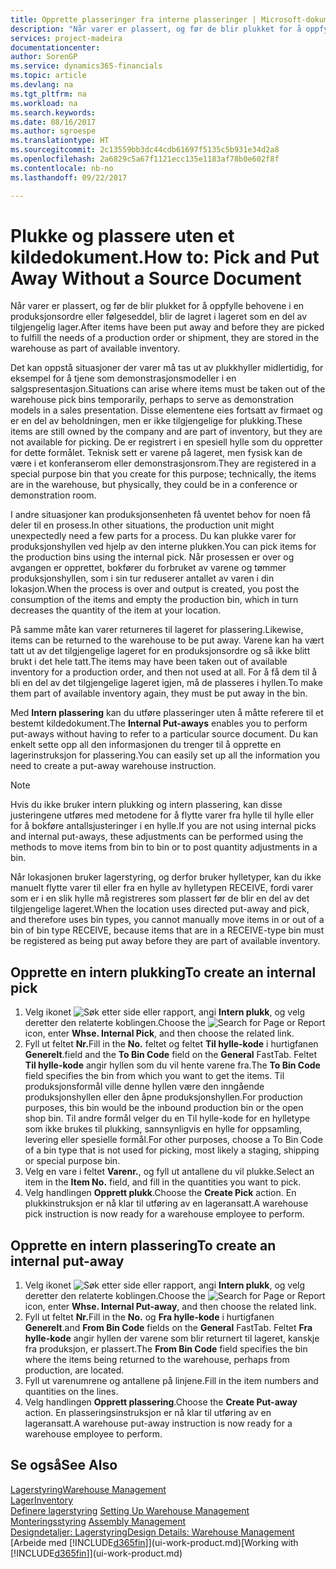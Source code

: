 ```yaml
---
title: Opprette plasseringer fra interne plasseringer | Microsoft-dokumentasjon
description: "Når varer er plassert, og før de blir plukket for å oppfylle behovene i en produksjonsordre eller følgeseddel, blir de lagret i lageret som en del av tilgjengelig lager."
services: project-madeira
documentationcenter: 
author: SorenGP
ms.service: dynamics365-financials
ms.topic: article
ms.devlang: na
ms.tgt_pltfrm: na
ms.workload: na
ms.search.keywords: 
ms.date: 08/16/2017
ms.author: sgroespe
ms.translationtype: HT
ms.sourcegitcommit: 2c13559bb3dc44cdb61697f5135c5b931e34d2a8
ms.openlocfilehash: 2a6829c5a67f1121ecc135e1183af78b0e602f8f
ms.contentlocale: nb-no
ms.lasthandoff: 09/22/2017

---
```

# <a name="how-to-pick-and-put-away-without-a-source-document"></a><span data-ttu-id="c9579-103">Plukke og plassere uten et kildedokument.</span><span class="sxs-lookup"><span data-stu-id="c9579-103">How to: Pick and Put Away Without a Source Document</span></span>
<span data-ttu-id="c9579-104">Når varer er plassert, og før de blir plukket for å oppfylle behovene i en produksjonsordre eller følgeseddel, blir de lagret i lageret som en del av tilgjengelig lager.</span><span class="sxs-lookup"><span data-stu-id="c9579-104">After items have been put away and before they are picked to fulfill the needs of a production order or shipment, they are stored in the warehouse as part of available inventory.</span></span>  

<span data-ttu-id="c9579-105">Det kan oppstå situasjoner der varer må tas ut av plukkhyller midlertidig, for eksempel for å tjene som demonstrasjonsmodeller i en salgspresentasjon.</span><span class="sxs-lookup"><span data-stu-id="c9579-105">Situations can arise where items must be taken out of the warehouse pick bins temporarily, perhaps to serve as demonstration models in a sales presentation.</span></span> <span data-ttu-id="c9579-106">Disse elementene eies fortsatt av firmaet og er en del av beholdningen, men er ikke tilgjengelige for plukking.</span><span class="sxs-lookup"><span data-stu-id="c9579-106">These items are still owned by the company and are part of inventory, but they are not available for picking.</span></span> <span data-ttu-id="c9579-107">De er registrert i en spesiell hylle som du oppretter for dette formålet. Teknisk sett er varene på lageret, men fysisk kan de være i et konferanserom eller demonstrasjonsrom.</span><span class="sxs-lookup"><span data-stu-id="c9579-107">They are registered in a special purpose bin that you create for this purpose; technically, the items are in the warehouse, but physically, they could be in a conference or demonstration room.</span></span>  

<span data-ttu-id="c9579-108">I andre situasjoner kan produksjonsenheten få uventet behov for noen få deler til en prosess.</span><span class="sxs-lookup"><span data-stu-id="c9579-108">In other situations, the production unit might unexpectedly need a few parts for a process.</span></span> <span data-ttu-id="c9579-109">Du kan plukke varer for produksjonshyllen ved hjelp av den interne plukken.</span><span class="sxs-lookup"><span data-stu-id="c9579-109">You can pick items for the production bins using the internal pick.</span></span> <span data-ttu-id="c9579-110">Når prosessen er over og avgangen er opprettet, bokfører du forbruket av varene og tømmer produksjonshyllen, som i sin tur reduserer antallet av varen i din lokasjon.</span><span class="sxs-lookup"><span data-stu-id="c9579-110">When the process is over and output is created, you post the consumption of the items and empty the production bin, which in turn decreases the quantity of the item at your location.</span></span>  

<span data-ttu-id="c9579-111">På samme måte kan varer returneres til lageret for plassering.</span><span class="sxs-lookup"><span data-stu-id="c9579-111">Likewise, items can be returned to the warehouse to be put away.</span></span> <span data-ttu-id="c9579-112">Varene kan ha vært tatt ut av det tilgjengelige lageret for en produksjonsordre og så ikke blitt brukt i det hele tatt.</span><span class="sxs-lookup"><span data-stu-id="c9579-112">The items may have been taken out of available inventory for a production order, and then not used at all.</span></span> <span data-ttu-id="c9579-113">For å få dem til å bli en del av det tilgjengelige lageret igjen, må de plasseres i hyllen.</span><span class="sxs-lookup"><span data-stu-id="c9579-113">To make them part of available inventory again, they must be put away in the bin.</span></span>  

<span data-ttu-id="c9579-114">Med **Intern plassering** kan du utføre plasseringer uten å måtte referere til et bestemt kildedokument.</span><span class="sxs-lookup"><span data-stu-id="c9579-114">The **Internal Put-aways** enables you to perform put-aways without having to refer to a particular source document.</span></span> <span data-ttu-id="c9579-115">Du kan enkelt sette opp all den informasjonen du trenger til å opprette en lagerinstruksjon for plassering.</span><span class="sxs-lookup"><span data-stu-id="c9579-115">You can easily set up all the information you need to create a put-away warehouse instruction.</span></span>  

> [!NOTE]  
>  <span data-ttu-id="c9579-116">Hvis du ikke bruker intern plukking og intern plassering, kan disse justeringene utføres med metodene for å flytte varer fra hylle til hylle eller for å bokføre antallsjusteringer i en hylle.</span><span class="sxs-lookup"><span data-stu-id="c9579-116">If you are not using internal picks and internal put-aways, these adjustments can be performed using the methods to move items from bin to bin or to post quantity adjustments in a bin.</span></span>  
>   
>  <span data-ttu-id="c9579-117">Når lokasjonen bruker lagerstyring, og derfor bruker hylletyper, kan du ikke manuelt flytte varer til eller fra en hylle av hylletypen RECEIVE, fordi varer som er i en slik hylle må registreres som plassert før de blir en del av det tilgjengelige lageret.</span><span class="sxs-lookup"><span data-stu-id="c9579-117">When the location uses directed put-away and pick, and therefore uses bin types, you cannot manually move items in or out of a bin of bin type RECEIVE, because items that are in a RECEIVE-type bin must be registered as being put away before they are part of available inventory.</span></span>  

## <a name="to-create-an-internal-pick"></a><span data-ttu-id="c9579-118">Opprette en intern plukking</span><span class="sxs-lookup"><span data-stu-id="c9579-118">To create an internal pick</span></span>  
1.  <span data-ttu-id="c9579-119">Velg ikonet ![Søk etter side eller rapport](media/ui-search/search_small.png "Ikonet Søk etter side eller rapport"), angi **Intern plukk**, og velg deretter den relaterte koblingen.</span><span class="sxs-lookup"><span data-stu-id="c9579-119">Choose the ![Search for Page or Report](media/ui-search/search_small.png "Search for Page or Report icon") icon, enter **Whse. Internal Pick**, and then choose the related link.</span></span>  
2.  <span data-ttu-id="c9579-120">Fyll ut feltet **Nr.**</span><span class="sxs-lookup"><span data-stu-id="c9579-120">Fill in the **No.**</span></span> <span data-ttu-id="c9579-121">feltet og feltet **Til hylle-kode** i hurtigfanen **Generelt**.</span><span class="sxs-lookup"><span data-stu-id="c9579-121">field and the **To Bin Code** field on the **General** FastTab.</span></span> <span data-ttu-id="c9579-122">Feltet **Til hylle-kode** angir hyllen som du vil hente varene fra.</span><span class="sxs-lookup"><span data-stu-id="c9579-122">The **To Bin Code** field specifies the bin from which you want to get the items.</span></span> <span data-ttu-id="c9579-123">Til produksjonsformål ville denne hyllen være den inngående produksjonshyllen eller den åpne produksjonshyllen.</span><span class="sxs-lookup"><span data-stu-id="c9579-123">For production purposes, this bin would be the inbound production bin or the open shop bin.</span></span> <span data-ttu-id="c9579-124">Til andre formål velger du en Til hylle-kode for en hylletype som ikke brukes til plukking, sannsynligvis en hylle for oppsamling, levering eller spesielle formål.</span><span class="sxs-lookup"><span data-stu-id="c9579-124">For other purposes, choose a To Bin Code of a bin type that is not used for picking, most likely a staging, shipping or special purpose bin.</span></span>  
3.  <span data-ttu-id="c9579-125">Velg en vare i feltet **Varenr.**, og fyll ut antallene du vil plukke.</span><span class="sxs-lookup"><span data-stu-id="c9579-125">Select an item in the **Item No.** field, and fill in the quantities you want to pick.</span></span>  
4. <span data-ttu-id="c9579-126">Velg handlingen **Opprett plukk**.</span><span class="sxs-lookup"><span data-stu-id="c9579-126">Choose the **Create Pick** action.</span></span> <span data-ttu-id="c9579-127">En plukkinstruksjon er nå klar til utføring av en lageransatt.</span><span class="sxs-lookup"><span data-stu-id="c9579-127">A warehouse pick instruction is now ready for a warehouse employee to perform.</span></span>  

## <a name="to-create-an-internal-put-away"></a><span data-ttu-id="c9579-128">Opprette en intern plassering</span><span class="sxs-lookup"><span data-stu-id="c9579-128">To create an internal put-away</span></span>  
1.  <span data-ttu-id="c9579-129">Velg ikonet ![Søk etter side eller rapport](media/ui-search/search_small.png "Ikonet Søk etter side eller rapport"), angi **Intern plukk**, og velg deretter den relaterte koblingen.</span><span class="sxs-lookup"><span data-stu-id="c9579-129">Choose the ![Search for Page or Report](media/ui-search/search_small.png "Search for Page or Report icon") icon, enter **Whse. Internal Put-away**, and then choose the related link.</span></span>  
2.  <span data-ttu-id="c9579-130">Fyll ut feltet **Nr.**</span><span class="sxs-lookup"><span data-stu-id="c9579-130">Fill in the **No.**</span></span> <span data-ttu-id="c9579-131">og **Fra hylle-kode** i hurtigfanen **Generelt**.</span><span class="sxs-lookup"><span data-stu-id="c9579-131">and **From Bin Code** fields on the **General** FastTab.</span></span> <span data-ttu-id="c9579-132">Feltet **Fra hylle-kode** angir hyllen der varene som blir returnert til lageret, kanskje fra produksjon, er plassert.</span><span class="sxs-lookup"><span data-stu-id="c9579-132">The **From Bin Code** field specifies the bin where the items being returned to the warehouse, perhaps from production, are located.</span></span>  
3.  <span data-ttu-id="c9579-133">Fyll ut varenumrene og antallene på linjene.</span><span class="sxs-lookup"><span data-stu-id="c9579-133">Fill in the item numbers and quantities on the lines.</span></span>  
4.  <span data-ttu-id="c9579-134">Velg handlingen **Opprett plassering**.</span><span class="sxs-lookup"><span data-stu-id="c9579-134">Choose the **Create Put-away** action.</span></span> <span data-ttu-id="c9579-135">En plasseringsinstruksjon er nå klar til utføring av en lageransatt.</span><span class="sxs-lookup"><span data-stu-id="c9579-135">A warehouse put-away instruction is now ready for a warehouse employee to perform.</span></span>  

## <a name="see-also"></a><span data-ttu-id="c9579-136">Se også</span><span class="sxs-lookup"><span data-stu-id="c9579-136">See Also</span></span>  
[<span data-ttu-id="c9579-137">Lagerstyring</span><span class="sxs-lookup"><span data-stu-id="c9579-137">Warehouse Management</span></span>](warehouse-manage-warehouse.md)  
[<span data-ttu-id="c9579-138">Lager</span><span class="sxs-lookup"><span data-stu-id="c9579-138">Inventory</span></span>](inventory-manage-inventory.md)  
<span data-ttu-id="c9579-139">[Definere lagerstyring](warehouse-setup-warehouse.md)   </span><span class="sxs-lookup"><span data-stu-id="c9579-139">[Setting Up Warehouse Management](warehouse-setup-warehouse.md)   </span></span>  
<span data-ttu-id="c9579-140">[Monteringsstyring](assembly-assemble-items.md)  </span><span class="sxs-lookup"><span data-stu-id="c9579-140">[Assembly Management](assembly-assemble-items.md)  </span></span>  
[<span data-ttu-id="c9579-141">Designdetaljer: Lagerstyring</span><span class="sxs-lookup"><span data-stu-id="c9579-141">Design Details: Warehouse Management</span></span>](design-details-warehouse-management.md)  
<span data-ttu-id="c9579-142">[Arbeide med [!INCLUDE[d365fin](includes/d365fin_md.md)]](ui-work-product.md)</span><span class="sxs-lookup"><span data-stu-id="c9579-142">[Working with [!INCLUDE[d365fin](includes/d365fin_md.md)]](ui-work-product.md)</span></span>

